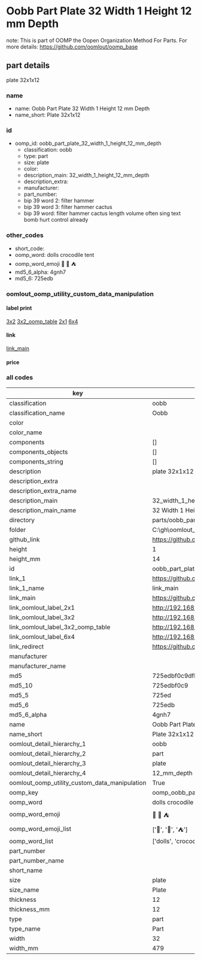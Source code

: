 # Oobb Part Plate 32 Width 1 Height 12 mm Depth  

note: This is part of OOMP the Oopen Organization Method For Parts. For more details: https://github.com/oomlout/oomp_base

##  part details
  



plate 32x1x12



### name
* name: Oobb Part Plate 32 Width 1 Height 12 mm Depth
* name_short: Plate 32x1x12 
### id
* oomp_id: oobb_part_plate_32_width_1_height_12_mm_depth
  * classification: oobb
  * type: part
  * size: plate
  * color: 
  * description_main: 32_width_1_height_12_mm_depth
  * description_extra: 
  * manufacturer: 
  * part_number: 
  * bip 39 word 2: filter hammer
  * bip 39 word 3: filter hammer cactus
  * bip 39 word: filter hammer cactus length volume often sing text bomb hurt control already

### other_codes
* short_code: 
* oomp_word: dolls crocodile tent
* oomp_word_emoji :dolls: :crocodile: :tent:
* md5_6_alpha: 4gnh7
* md5_6: 725edb






### oomlout_oomp_utility_custom_data_manipulation
#### label print
[3x2](http://192.168.1.245:1112/?label=oomp%204gnh7)
[3x2_oomp_table](http://192.168.1.108:1112/?label=oomp%204gnh7)
[2x1](http://192.168.1.242:1112/?label=oomp%204gnh7)
[6x4](http://192.168.1.55:1112/?label=oomp%204gnh7)    

#### link

[link_main](https://github.com/oomlout/oomlout_oobb_version_4_generated_parts/tree/main/navigation_oomp/oobb/part/plate/32_width_1_height_12_mm_depth/part)                              

#### price







### all codes 
| key | value |  
| --- | --- |  
| classification | oobb |  
| classification_name | Oobb |  
| color |  |  
| color_name |  |  
| components | [] |  
| components_objects | [] |  
| components_string | [] |  
| description | plate 32x1x12 |  
| description_extra |  |  
| description_extra_name |  |  
| description_main | 32_width_1_height_12_mm_depth |  
| description_main_name | 32 Width 1 Height 12 mm Depth |  
| directory | parts/oobb_part_plate_32_width_1_height_12_mm_depth |  
| folder | C:\gh\oomlout_oobb_version_4_generated_parts\parts\oobb_part_plate_32_width_1_height_12_mm_depth |  
| github_link | https://github.com/oomlout/oomlout_oomp_part_src/tree/main/parts/oobb_part_plate_32_width_1_height_12_mm_depth |  
| height | 1 |  
| height_mm | 14 |  
| id | oobb_part_plate_32_width_1_height_12_mm_depth |  
| link_1 | https://github.com/oomlout/oomlout_oobb_version_4_generated_parts/tree/main/navigation_oomp/oobb/part/plate/32_width_1_height_12_mm_depth/part |  
| link_1_name | link_main |  
| link_main | https://github.com/oomlout/oomlout_oobb_version_4_generated_parts/tree/main/navigation_oomp/oobb/part/plate/32_width_1_height_12_mm_depth/part |  
| link_oomlout_label_2x1 | http://192.168.1.242:1112/?label=oomp%204gnh7 |  
| link_oomlout_label_3x2 | http://192.168.1.245:1112/?label=oomp%204gnh7 |  
| link_oomlout_label_3x2_oomp_table | http://192.168.1.108:1112/?label=oomp%204gnh7 |  
| link_oomlout_label_6x4 | http://192.168.1.55:1112/?label=oomp%204gnh7 |  
| link_redirect | https://github.com/oomlout/oomlout_oobb_version_4_generated_parts/tree/main/parts/oobb_plate_32_01_12 |  
| manufacturer |  |  
| manufacturer_name |  |  
| md5 | 725edbf0c9dfb92a66fae800401a22b3 |  
| md5_10 | 725edbf0c9 |  
| md5_5 | 725ed |  
| md5_6 | 725edb |  
| md5_6_alpha | 4gnh7 |  
| name | Oobb Part Plate 32 Width 1 Height 12 mm Depth |  
| name_short | Plate 32x1x12  |  
| oomlout_detail_hierarchy_1 | oobb |  
| oomlout_detail_hierarchy_2 | part |  
| oomlout_detail_hierarchy_3 | plate |  
| oomlout_detail_hierarchy_4 | 12_mm_depth |  
| oomlout_oomp_utility_custom_data_manipulation | True |  
| oomp_key | oomp_oobb_part_plate_32_width_1_height_12_mm_depth |  
| oomp_word | dolls crocodile tent |  
| oomp_word_emoji | :dolls: :crocodile: :tent: |  
| oomp_word_emoji_list | [':dolls:', ':crocodile:', ':tent:'] |  
| oomp_word_list | ['dolls', 'crocodile', 'tent'] |  
| part_number |  |  
| part_number_name |  |  
| short_name |  |  
| size | plate |  
| size_name | Plate |  
| thickness | 12 |  
| thickness_mm | 12 |  
| type | part |  
| type_name | Part |  
| width | 32 |  
| width_mm | 479 |  
